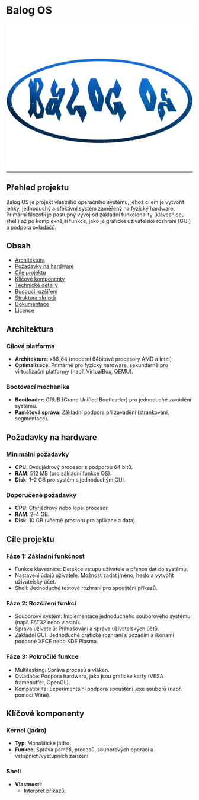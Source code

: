 # Balog OS

![Balog OS Icon](assets/images/icon.png)
   _               _____ _____ 
   
## Přehled projektu

Balog OS je projekt vlastního operačního systému, jehož cílem je vytvořit lehký, jednoduchý a efektivní systém zaměřený na fyzický hardware. Primární filozofií je postupný vývoj od základní funkcionality (klávesnice, shell) až po komplexnější funkce, jako je grafické uživatelské rozhraní (GUI) a podpora ovladačů.

## Obsah

- [Architektura](#architektura)
- [Požadavky na hardware](#požadavky-na-hardware)
- [Cíle projektu](#cíle-projektu)
- [Klíčové komponenty](#klíčové-komponenty)
- [Technické detaily](#technické-detaily)
- [Budoucí rozšíření](#budoucí-rozšíření)
- [Struktura skriptů](#struktura-skriptů)
- [Dokumentace](#dokumentace)
- [Licence](#licence)

## Architektura

### Cílová platforma

- **Architektura**: x86_64 (moderní 64bitové procesory AMD a Intel)
- **Optimalizace**: Primárně pro fyzický hardware, sekundárně pro virtualizační platformy (např. VirtualBox, QEMU).

### Bootovací mechanika

- **Bootloader**: GRUB (Grand Unified Bootloader) pro jednoduché zavádění systému.
- **Paměťová správa**: Základní podpora při zavádění (stránkování, segmentace).

## Požadavky na hardware

### Minimální požadavky

- **CPU**: Dvoujádrový procesor s podporou 64 bitů.
- **RAM**: 512 MB (pro základní funkce OS).
- **Disk**: 1–2 GB pro systém s jednoduchým GUI.

### Doporučené požadavky

- **CPU**: Čtyřjádrový nebo lepší procesor.
- **RAM**: 2–4 GB.
- **Disk**: 10 GB (včetně prostoru pro aplikace a data).

## Cíle projektu

### Fáze 1: Základní funkčnost

- Funkce klávesnice: Detekce vstupu uživatele a přenos dat do systému.
- Nastavení údajů uživatele: Možnost zadat jméno, heslo a vytvořit uživatelský účet.
- Shell: Jednoduché textové rozhraní pro spouštění příkazů.

### Fáze 2: Rozšíření funkcí

- Souborový systém: Implementace jednoduchého souborového systému (např. FAT32 nebo vlastní).
- Správa uživatelů: Přihlašování a správa uživatelských účtů.
- Základní GUI: Jednoduché grafické rozhraní s pozadím a ikonami podobné XFCE nebo KDE Plasma.

### Fáze 3: Pokročilé funkce

- Multitasking: Správa procesů a vláken.
- Ovladače: Podpora hardwaru, jako jsou grafické karty (VESA framebuffer, OpenGL).
- Kompatibilita: Experimentální podpora spouštění .exe souborů (např. pomocí Wine).

## Klíčové komponenty

### Kernel (jádro)

- **Typ**: Monolitické jádro.
- **Funkce**: Správa paměti, procesů, souborových operací a vstupních/výstupních zařízení.

### Shell

- **Vlastnosti**:
  - Interpret příkazů.
 
